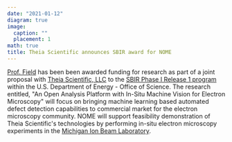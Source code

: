 ```yaml
---
date: "2021-01-12"
diagram: true
image:
  caption: ""
  placement: 1
math: true
title: Theia Scientific announces SBIR award for NOME
---
```


<a href="../../authors/kg-field">Prof. Field</a> has been been awarded funding for research as part of a joint proposal with <a href="https://mibl.engin.umich.edu/">Theia Scientific, LLC</a> to the <a href="https://science.osti.gov/sbir/Awards">SBIR Phase I Release 1 program</a> within the U.S. Department of Energy - Office of Science. The research entitled, "An Open Analysis Platform with In-Situ Machine Vision for Electron Microscopy" will focus on bringing machine learning based automated defect detection capabilities to commercial market for the electron microscopy community. NOME will support feasibility demonstration of Theia Scientific's technologies by performing in-situ electron microscopy experiments in the <a href="https://mibl.engin.umich.edu/">Michigan Ion Beam Laboratory</a>.
